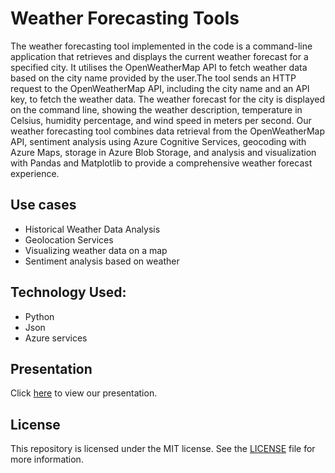# Weather Forecasting Tools

The weather forecasting tool implemented in the code is a command-line application that retrieves and displays the current weather forecast for a specified city. It utilises the OpenWeatherMap API to fetch weather data based on the city name provided by the user.The tool sends an HTTP request to the OpenWeatherMap API, including the city name and an API key, to fetch the weather data. The weather forecast for the city is displayed on the command line, showing the weather description, temperature in Celsius, humidity percentage, and wind speed in meters per second. Our weather forecasting tool combines data retrieval from the OpenWeatherMap API, sentiment analysis using Azure Cognitive Services, geocoding with Azure Maps, storage in Azure Blob Storage, and analysis and visualization with Pandas and Matplotlib to provide a comprehensive weather forecast experience.

## Use cases
- Historical Weather Data Analysis
- Geolocation Services
- Visualizing weather data on a map
- Sentiment analysis based on weather


## Technology Used:
- Python 
- Json
- Azure services


## Presentation 
Click [here](https://www.canva.com/design/DAFk4QpbfpE/GcS_FL2z_g94XO8kdb0c_w/edit) to view our presentation.

## License
This repository is licensed under the MIT license. See the [LICENSE](https://github.com/shimjim7/Weather-forecasting-tool/blob/main/LICENSE) file for more information.

